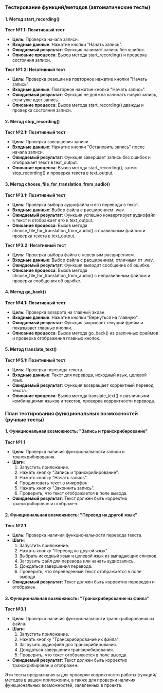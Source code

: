 ### Тестирование функций/методов (автоматические тесты)

#### 1. Метод start_recording()

**Тест №1.1: Позитивный тест**

- **Цель**: Проверка начала записи.
- **Входные данные**: Нажатие кнопки "Начать запись".
- **Ожидаемый результат**: Функция начинает запись без ошибок.
- **Описание процесса**: Вызов метода start_recording() и проверка состояния записи.

**Тест №1.2: Негативный тест**

- **Цель**: Проверка реакции на повторное нажатие кнопки "Начать запись".
- **Входные данные**: Повторное нажатие кнопки "Начать запись".
- **Ожидаемый результат**: Функция не должна начинать новую запись, если уже идет запись.
- **Описание процесса**: Вызов метода start_recording() дважды и проверка состояния записи.

#### 2. Метод stop_recording()

**Тест №2.1: Позитивный тест**

- **Цель**: Проверка завершения записи.
- **Входные данные**: Нажатие кнопки "Остановить запись" после начала записи.
- **Ожидаемый результат**: Функция завершает запись без ошибок и отображает текст в text_output.
- **Описание процесса**: Вызов метода start_recording(), затем stop_recording() и проверка текста в text_output.

#### 3. Метод choose_file_for_translation_from_audio()

**Тест №3.1: Позитивный тест**

- **Цель**: Проверка выбора аудиофайла и его перевода в текст.
- **Входные данные**: Выбор файла с расширением .wav.
- **Ожидаемый результат**: Функция успешно конвертирует аудиофайл в текст и отображает его в text_output.
- **Описание процесса**: Вызов метода choose_file_for_translation_from_audio() с правильным файлом и проверка текста в text_output.

**Тест №3.2: Негативный тест**

- **Цель**: Проверка выбора файла с неверным расширением.
- **Входные данные**: Выбор файла с расширением, отличным от .wav.
- **Ожидаемый результат**: Функция выводит сообщение об ошибке.
- **Описание процесса**: Вызов метода choose_file_for_translation_from_audio() с неправильным файлом и проверка сообщения об ошибке.


#### 4. Метод go_back()

**Тест №4.1: Позитивный тест**

- **Цель**: Проверка возврата на главный экран.
- **Входные данные**: Нажатие кнопки "Вернуться на главную".
- **Ожидаемый результат**: Функция закрывает текущий фрейм и показывает главные кнопки.
- **Описание процесса**: Вызов метода go_back() из различных фреймов и проверка отображения главных кнопок.


#### 5. Метод translate_text()

**Тест №5.1: Позитивный тест**

- **Цель**: Проверка перевода текста.
- **Входные данные**: Текст для перевода, исходный язык, целевой язык.
- **Ожидаемый результат**: Функция возвращает корректный перевод текста.
- **Описание процесса**: Вызов метода translate_text() с различными комбинациями языков и текстов, проверка корректности перевода.

### План тестирования функциональных возможностей (ручные тесты)

#### 1. Функциональная возможность: "Запись и транскрибирование"

**Тест №1.1**
- **Цель**: Проверка наличия функциональности записи и транскрибирования.
- **Шаги**:
  1. Запустить приложение.
  2. Нажать кнопку "Запись и транскрибирование".
  3. Нажать кнопку "Начать запись".
  4. Продиктовать текст в микрофон.
  5. Нажать кнопку "Закончить запись".
  6. Проверить, что текст отображается в поле вывода.
- **Ожидаемый результат**: Текст должен быть корректно транскрибирован и отображен.

#### 2. Функциональная возможность: "Перевод на другой язык"

**Тест №2.1**
- **Цель**: Проверка наличия функциональности перевода текста.
- **Шаги**:
  1. Запустить приложение.
  2. Нажать кнопку "Перевод на другой язык".
  3. Выбрать исходный язык и целевой язык из выпадающих списков.
  4. Загрузить файл для перевода или начать аудиозапись.
  5. Дождаться завершения перевода.
  6. Проверить, что переведенный текст отображается в поле вывода.
- **Ожидаемый результат**: Текст должен быть корректно переведен и отображен.

#### 3. Функциональная возможность: "Транскрибирование из файла"

**Тест №3.1**
- **Цель**: Проверка наличия функциональности транскрибирования из файла.
- **Шаги**:
  1. Запустить приложение.
  2. Нажать кнопку "Транскрибирование их файла".
  3. Загрузить аудиофайл для транскрибирования.
  4. Дождаться завершения транскрибирования.
  5. Проверить, что текст отображается в поле вывода.
- **Ожидаемый результат**: Текст должен быть корректно транскрибирован и отображен.

Эти тесты предназначены для проверки корректности работы функций/методов в вашем приложении, а также для проверки наличия функциональных возможностей, заявленных в проекте.
